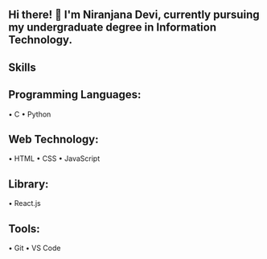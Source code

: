 ## Hi there! 👋 I'm Niranjana Devi, currently pursuing my undergraduate degree in Information Technology.

## Skills

## Programming Languages:

• C
• Python

## Web Technology:

• HTML
• CSS
• JavaScript

## Library:

• React.js

## Tools:

• Git
• VS Code


